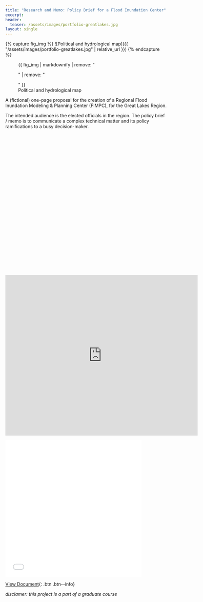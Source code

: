 ```yaml
---
title: "Research and Memo: Policy Brief for a Flood Inundation Center"
excerpt: 
header:
  teaser: /assets/images/portfolio-greatlakes.jpg
layout: single
---
```

{% capture fig_img %}
![Political and hydrological map]({{ "/assets/images/portfolio-greatlakes.jpg" | relative_url }})
{% endcapture %}

<figure>
  {{ fig_img | markdownify | remove: "<p>" | remove: "</p>" }}
  <figcaption>Political and hydrological map</figcaption>
</figure>

A (fictional) one-page proposal for the creation of a Regional Flood Inundation Modeling & Planning Center (FIMPC), for the Great Lakes Region. 

The intended audience is the elected officials in the region. The policy brief / memo is to communicate a complex technical matter and its policy ramifications to a busy decision-maker.


<embed
  src="G:/Github/web/assets/doc/policyBrief_FIMPC.pdf#toolbar=0&navpanes=0&scrollbar=0" type="application/pdf" 
  width="425" height="425" />

 <embed src="https://github.com/gillianzhaoxz/web/blob/master/assets/doc/policyBrief_FIMPC.pdf" width="600px" height="500px" />

<embed
  src="assets/doc/policyBrief_FIMPC.pdf#toolbar=0&navpanes=0&scrollbar=0" type="application/pdf" 
  width="425" height="425" />


[View Document](https://github.com/gillianzhaoxz/web/blob/master/assets/doc/policyBrief_FIMPC.pdf){: .btn .btn--info}

_disclamer: this project is a part of a graduate course_